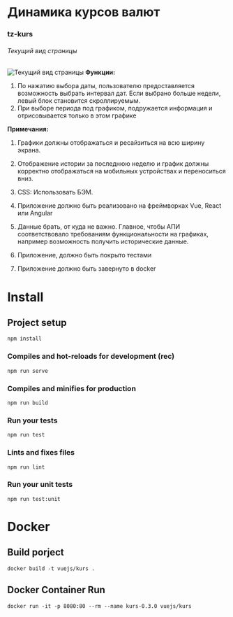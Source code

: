 # Динамика курсов валют
### tz-kurs
###### Текущий вид страницы
![Текущий вид страницы](http://skrinshoter.ru/i/170619/uKIKzNZt.png)
**Функции:**
1.	По нажатию выбора даты, пользователю предоставляется возможность выбрать интервал дат. Если выбрано больше недели, левый блок становится скроллируемым.
2.	При выборе периода под графиком, подружается информация и отрисовывается только в этом графике

**Примечания:**

1. Графики должны отображаться и ресайзиться на всю ширину экрана.

2. Отображение истории за последнюю неделю и график должны корректно отображаться на мобильных устройствах и переноситься вниз.

3. CSS: Использовать БЭМ.

4. Приложение должно быть реализовано на фреймворках Vue, React или Angular

5. Данные брать, от куда не важно. Главное, чтобы АПИ соответствовало  требованиям функциональности на графиках, например возможность получить исторические данные.

6. Приложение, должно быть покрыто тестами

7. Приложение должно быть завернуто в docker

# Install
## Project setup
```
npm install
```

### Compiles and hot-reloads for development (rec)
```
npm run serve
```

### Compiles and minifies for production
```
npm run build
```

### Run your tests
```
npm run test
```

### Lints and fixes files
```
npm run lint
```

### Run your unit tests
```
npm run test:unit
```
# Docker
## Build porject
```
docker build -t vuejs/kurs .
```
## Docker Container Run
```
docker run -it -p 8080:80 --rm --name kurs-0.3.0 vuejs/kurs
```

















